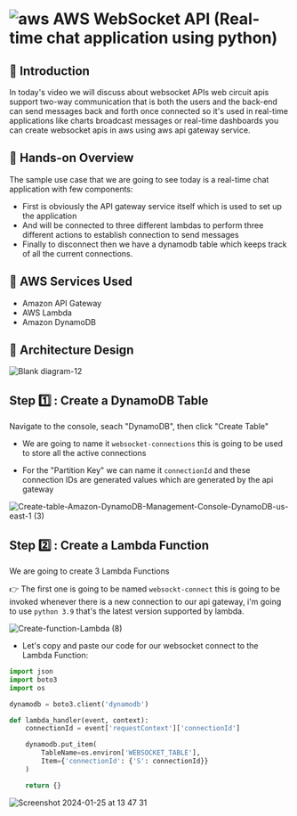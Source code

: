 # ![aws](https://github.com/julien-muke/Search-Engine-Website-using-AWS/assets/110755734/01cd6124-8014-4baa-a5fe-bd227844d263)     AWS WebSocket API (Real-time chat application using python)


## 🤖 Introduction

In today's video we will discuss about websocket APIs web circuit apis support two-way communication that is both the users and the back-end can send messages back and forth once connected so it's used in real-time applications like charts broadcast messages or real-time dashboards you can create websocket apis in aws using aws api gateway service.

## 	📝 Hands-on Overview

The sample use case that we are going to see today is a real-time chat application with few components:

* First is obviously the API gateway service itself which is used to set up the application 
* And will be connected to three different lambdas to perform three different actions to establish connection to send messages  
* Finally to disconnect then we have a dynamodb table which keeps track of all the current connections.

## 🚨 AWS Services Used

* Amazon API Gateway
* AWS Lambda
* Amazon DynamoDB



## 📐 Architecture Design


![Blank diagram-12](https://github.com/julien-muke/aws-websocket-api/assets/110755734/6fa322ac-40a7-43f9-bfcd-b1d09d5a3cf8)



##  Step 1️⃣ : Create a DynamoDB Table


Navigate to the console, seach "DynamoDB", then click "Create Table"

*  We are going to name it `websocket-connections` this is going to be used to store all the active connections

* For the "Partition Key" we can name it `connectionId` and these connection IDs are generated values which are generated by the api gateway

![Create-table-Amazon-DynamoDB-Management-Console-DynamoDB-us-east-1 (3)](https://github.com/julien-muke/aws-websocket-api/assets/110755734/a622f731-a675-4ba5-9553-8fafeda2fe98)



## Step 2️⃣ : Create a Lambda Function


We are going to create 3 Lambda Functions

👉 The first one is going to be named `websockt-connect` this is going to be invoked whenever there is a new connection to our api gateway, i'm going to use `python 3.9` that's the latest version supported by lambda.


![Create-function-Lambda (8)](https://github.com/julien-muke/aws-websocket-api/assets/110755734/91cc9797-23f9-48f1-8a6c-45e8850081f0)



* Let's copy and paste our code for our websocket connect to the Lambda Function:


```python
import json
import boto3
import os

dynamodb = boto3.client('dynamodb')

def lambda_handler(event, context):
    connectionId = event['requestContext']['connectionId']

    dynamodb.put_item(
        TableName=os.environ['WEBSOCKET_TABLE'],
        Item={'connectionId': {'S': connectionId}}
    )

    return {}
```


![Screenshot 2024-01-25 at 13 47 31](https://github.com/julien-muke/aws-websocket-api/assets/110755734/0729f326-c952-4869-bd12-c702865f1c74)
